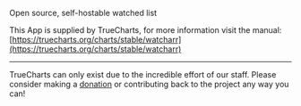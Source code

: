 Open source, self-hostable watched list

This App is supplied by TrueCharts, for more information visit the manual: [https://truecharts.org/charts/stable/watcharr](https://truecharts.org/charts/stable/watcharr)

---

TrueCharts can only exist due to the incredible effort of our staff.
Please consider making a [donation](https://truecharts.org/sponsor) or contributing back to the project any way you can!
